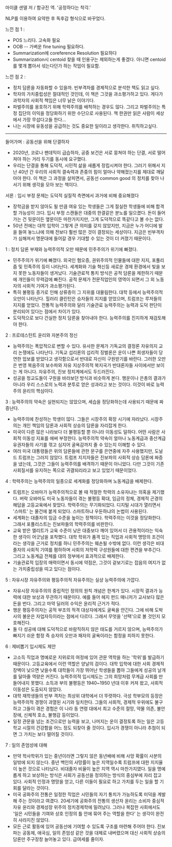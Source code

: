 마이클 샌델 저 / 함규진 역. '공정하다는 착각.'

NLP를 이용하여 요약한 후 독후감 형식으로 바꾸었다.

느낀 점 1 : 
* POS 느리다. 고속화 필요
* OOB -- 가벼운 fine tuning 필요하다.
* Summarization에 coreference Resolution 필요하다
* Summarization시 centoid 찾을 때 인용구는 제외하는게 좋겠다. 아니면 centoid를 몇개 뽑아서 섞는다던가 하는 작업이 필요함.

느낀 점 2 :
* 정치 담론을 자동화할 수 있을까. 빈부격차를 경제적으로 분석한 책도 읽고 싶다.
* 학자의 가치중립성은 절대적인 것인데, 이 책은 그것을 과소평가하고 있다. 게다가 과학자의 사회적 책임은 너무 낡은 이야기다.
* 파벌주의를 옹호하기 위해 학력주의를 배척하는 경우도 많다. 그리고 파벌주의는 특정 집단의 이익을 정당화하기 위한 수단으로 사용된다.
책 한권만 읽은 사람이 세상에서 가장 무섭다고들 한다...
* 나는 시장에 유동성을 공급하는 것도 중요한 일이라고 생각한다. 취직하고싶다.

---

들어가며 : 공동선을 위해 단결하자
* 2020년, 코로나 팬데믹이 급습하자, 공중 보건은 서로 뭉쳐야 하는 단결, 서로 떨어져야 하는 거리 두기를 동시에 요구했다.
* 우리는 단결을 통해 도덕적, 시민적 삶을 새롭게 정립시켜야 한다.
그러기 위해서 지난 40년 간 우리의 사회적 결속력과 존중의 힘이 얼마나 약해졌는지를 제대로 깨달아야 한다.
이 책은 그 과정을 살피면서, 공동선 common good 의 정치를 찾아 나서기 위해 생각을 모아 보는 책이다.

서론 : 입시 부정 문제는 도덕적 실질적 측면에서 과거에 비해 중요해졌다
* 장학금을 받지 않아도 될 만큼 여유 있는 학생들은 그게 절실한 학생들에 비해 합격할 가능성이 크다.
입시 부정 스캔들은 대중의 한결같은 분노를 일으켰다. 돈이 들어가는 건 뒷문이든 옆문이든 마찬가지지만, 그게 도덕적으로 똑같다고 볼 수는 없다. 
* 50년 전에는 대학 입학이 그렇게 큰 의미를 갖지 않았지만, 지금은 누가 어디에 발을 들여 놓느냐에 의해 전보다 훨씬 많은 것이 결정되는 세상이다. 
지금은 빈부격차가 심해져서 명문대에 들어갈 경우 기대할 수 있는 것이 더 커졌기 때문이다.

1 : 정치 담론 부재와 능력주의적 오만 때문에 민주주의가 위기에 빠졌다.
* 민주주의가 위기에 빠졌다. 외국인 혐오증, 권위주의적 인물들에 대한 지지, 포퓰리즘 및 민족주의 등이 나타난다. 
세계화와 기술 혁신등 새로운 경제 환경에서 빛을 보지 못한 노동자들이 생겨났다. 
기술관료적 통치 방식은 공적 담론을 제한하기 때문에 개인들이 무력감에 빠진다. 공적 문제가 전문직업인의 영역이 되면서 그 외 노동자의 사회적 기여가 과소평가된다.
* 특히 불평등 증가로 인해 상류층이 그 지위를 대물림한다. 대학 등에서 능력주의적 오만이 나타난다.
힐러리 클린턴은 승자들의 지지를 얻었으며, 트럼프는 루저들의 지지를 얻었다. 
전통적 능력주의와 달리 기술관료 능력주의는 능력과 도덕 판단이 분리되어 있다는 점에서 차이가 있다.
* 도덕적으로 보다 건실한 정치 담론을 찾아내야 한다. 능력주의를 진지하게 재검토해야 한다.

2 : 프로테스탄트 윤리와 자본주의 정신
* 능력주의는 폭압적으로 변할 수 있다. 유사한 문제가 기독교의 결정론 자유의지 교리 논쟁에도 나타난다.
기독교 섭리론의 섭리적 징벌론은 운이 나쁜 희생자들이 당연한 업보를 받았다고 생각함으로서 반대로 자신이 구원받기를 바란다.
그러한 오만은 번영 복음주의 보수파와 자유 지상주의적 복지국가 반대론자들 사이에서만 보이는 게 아니다. 자유주의, 진보 정치계에서도 두드러진다.
* 성공을 청교도들이 구원을 바라보던 방식과 비슷하게 본다. 
행운이나 은총의 결과가 아니라 우리 스스로의 노력과 분투로 얻은 성과라고 보는 것이다. 
이것이 바로 능력주의 윤리의 핵심이다.

3 : 능력주의의 약속은 실현되지는 않았으며, 세습을 정당화하는데 사용되기 때문에 짜증난다.
* 능력주의에 찬성하는 학생이 많다. 그들은 시장주의 확장 시기에 자라났다.
시장주의는 개인 책임의 담론과 사회적 상승의 담론을 자리잡게 한다. 
* 미국이 다른 많은 나라보다 더 불평등할 뿐 아니라 이동성도 덜하다. 어떤 사람은 사회적 이동성 지표를 애써 부정한다.
능력주의적 약속이 얼마나 노동계급과 중산계급 유권자들의 사기를 꺾고 심지어 굴욕감까지 줄 수 있는지 이해할 수 있다.
* 여러 미국 대통령들은 위의 담론들에 관한 문구를 은연중에 자주 사용했지만, 도널드 트럼프는 그러지 않았다.
트럼프 지지자들은 진보파의 사회적 상승 담론에 짜증을 냈는데, 그것은 그들이 능력주의를 배격하기 때문이 아니었다.
다만 그것이 기존 사회질서를 유지하는 쪽으로 귀결되리라고 보고 있었기 때문이었다.

4 : 학력주의는 능력주의의 일종으로 세계화를 정당화하며 노동계급을 배제한다.
* 트럼프는 오바마가 능력주의적으로 볼 때 적절한 학력의 소유자냐는 의혹을 제기했다.
버락 오바마도 미국 노동자들이 겪는 불평등 확대, 임금의 정체, 경제적 곤경의 해답을 고등교육에서 찾았다.
학력주의는 무기화되었다. 디지털 시대가 열리면서 '스마트' 는 물건에 붙게 되었다. 스마트하냐 우둔하냐의 논법이 사용된다.
* 세계화는 대졸자의 임금 수준을 높이는 정책이다. 학력주의는 이것을 정당화한다.
그래서 포퓰리스트는 진보파들의 학력주의를 비판한다.
* 교육 받은 엘리트가 교육 수준이 낮은 대중보다 깨어 있어서 더 관용적이라는 익숙한 생각이 어긋남을 포착했다.
대학 학위가 품격 있는 직업과 사회적 명망의 조건이라는 생각을 근거로 정치를 하니 민주주의는 훼손될 수밖에 없다.
이런 생각은 비대졸자의 사회적 기여를 폄하하며 사회의 저학력 구성원들에 대한 편견을 부추긴다.
그리고 노동계급 전체를 대의 정부에서 효과적으로 배제한다.
* 기술관료적 입장의 매력이면서 동시에 약점은, 그것이 겉보기로는 잡음의 여지가 없는 가치중립성을 띠고 있다는 점이다.

5 : 자유시장 자유주의와 평등주의적 자유주의는 실상 능력주의에 가깝다.
* 자유시장 자유주의의 중립적인 정의의 원칙 개념은 한계가 있다.
시장적 결과가 능력에 대한 보상과 무관하기 때문이다.
예를 들어 헤지 펀드 매니저가 교사보다 많은 돈을 번다.
그리고 마약 딜러의 수익은 윤리적 근거가 적다.
* 행운 평등주의자는 공적 부조의 적격 대상자에게도 굴욕을 안긴다.
그에 비해 도박사의 불운은 자업자득이라는 점에서 다르다. 
그래서 무엇을 '선택'으로 볼 것인지 모호해진다.
* 둘 다 성공에 대해 도덕적으로 바람직하지 않은 태도를 거르지 않으며, 
능력주의가 빠지기 쉬운 함정 즉 승자의 오만과 패자의 굴욕이라는 함정을 피하지 못한다.

6 : 제비뽑기 입시제도 제안
* 고소득 직업과 명예로운 지위로의 여정에 있어 관문 역학을 하는 '학위'를 발급하기 때문이다.
고등교육에서 이런 역할은 양날의 검이다.
대학 입학에 대한 사회 경제적 장벽이 낮으면 낮을수록 대학들이 가장 뛰어난 학생들을 뽑아 그들에게 성공의 날개를 달아줄 역량은 커진다.
능력주의적 입시제도는 그의 희망처럼 무계급 사회를 만들어내지 못했다.
소득과 부의 불평등은 1940~1950 년대 이후 커져 왔고, 사회적 이동성은 도출되지 않았다.
* 대학 재학생들의 빈부 격차는 최상위 대학에서 더 뚜렷하다.
극성 학부모의 등장은 능력주의적 경쟁이 과열된 시기와 일치한다.
그들의 사회적, 경제적 우위에도 불구하고 그들이 겪은 경험은 이 나라 동 연령 대에서 최고 수준의 절망, 약물 의존, 불안 장애, 신체적 호소, 불행감 등이었다.
* 일정 관문을 넘는 조건으로만 능력을 보고, 나머지는 운이 결정토록 하는 일은 고등학교 시절의 건강함을 어느 정도 되찾아 줄 것이다.
입시가 경쟁이 아니라 추첨이 되면 그 가치는 보다 떨어질 것이다.

7 : 일의 존엄성에 대해
* 만약 학사학위가 있는 중년이라면 그렇지 않은 동년배에 비해 사망 확률이 사분의 일밖에 되지 않는다.
중년 백인의 사망률이 높은 지역일수록 트럼프에 대한 지지율이 높은 것으로 나타났다. 비대졸자 비율이 높은 지역 역시 마찬가지였다.
일을 명예롭게 하고 보상하는 방식은 사회가 공동선을 정의하는 방식의 중심부에 자리 잡고 있다.
사회적 인정과 명망을 얻고, 다른 이들이 필요로 하고 가치를 두는 일을 할 기회를 달라는 것이다.
* 미국 공화주의 전통은 일정한 직업은 시민들의 자기 통치가 가능하도록 미덕을 계발해 주는 것이라고 여겼다.
20세기에 공화주의 전통의 생산자 윤리는 소비자 중심적 자유 윤리와 경제성장 위주의 정치경제학에 밀려났다.
그러나 복잡한 사회에서도 '일은 시민들을 기여와 상호 인정의 틀 안에 묶어 주는 역할을 한다' 는 생각이 완전히 사라지진 않았다.
* 모든 근로 활동에 있어 공동선에 기여할 수 있도록 구조를 마련해 주어야 한다.
진보파는 공동체, 애국심, 일의 존엄성 같은 것을 대체로 내버렸으며 대신 사회적 상승의 담론만 주구장창 늘어놓고 있다.
급여세를 줄이자.